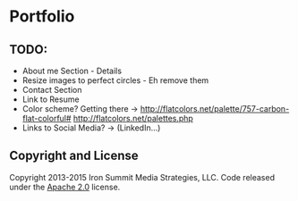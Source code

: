 # Portfolio 

## TODO:

* About me Section - Details
* Resize images to perfect circles - Eh remove them
* Contact Section 
* Link to Resume 
* Color scheme? Getting there -> http://flatcolors.net/palette/757-carbon-flat-colorful#  http://flatcolors.net/palettes.php
* Links to Social Media? -> (LinkedIn...)

## Copyright and License

Copyright 2013-2015 Iron Summit Media Strategies, LLC. Code released under the [Apache 2.0](https://github.com/IronSummitMedia/startbootstrap-bare/blob/gh-pages/LICENSE) license.